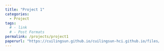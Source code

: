 ```yaml
---
title: "Project 1"
categories:
  - Project
tags:
  # - link
  # - Post Formats
permalink: /projects/project1
paperurl: "https://cuilingsun.github.io/cuilingsun-hci.github.io/files/project1.pdf"
---
```


<!-- This theme supports **link posts**, made famous by John Gruber. To use, just add `link: http://url-you-want-linked` to the post's YAML front matter and you're done.

> And this is how a quote looks.

Some [link](#) can also be shown. -->
